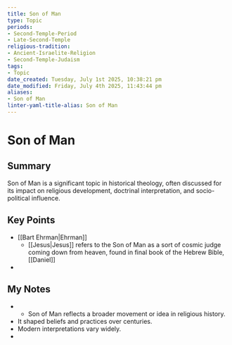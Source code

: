 ```yaml
---
title: Son of Man
type: Topic
periods:
- Second-Temple-Period
- Late-Second-Temple
religious-tradition:
- Ancient-Israelite-Religion
- Second-Temple-Judaism
tags:
- Topic
date_created: Tuesday, July 1st 2025, 10:38:21 pm
date_modified: Friday, July 4th 2025, 11:43:44 pm
aliases:
- Son of Man
linter-yaml-title-alias: Son of Man
---
```


# Son of Man

## Summary
Son of Man is a significant topic in historical theology, often discussed for its impact on religious development, doctrinal interpretation, and socio-political influence.

## Key Points
- [[Bart Ehrman|Ehrman]]
	- [[Jesus|Jesus]] refers to the Son of Man as a sort of cosmic judge coming down from heaven, found in final book of the Hebrew Bible, [[Daniel]]
- 

## My Notes
- - Son of Man reflects a broader movement or idea in religious history.
- It shaped beliefs and practices over centuries.
- Modern interpretations vary widely.
- 